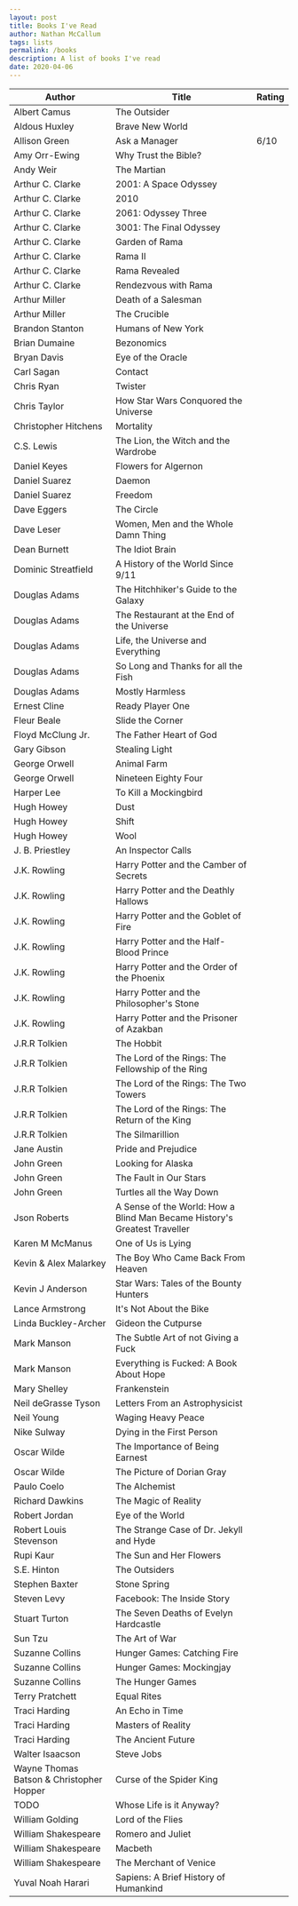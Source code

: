 ```yaml
---
layout: post
title: Books I've Read
author: Nathan McCallum
tags: lists
permalink: /books
description: A list of books I've read
date: 2020-04-06
---
```


| Author | Title | Rating |
| ------ | ----- | ------ |
| Albert Camus | The Outsider
| Aldous Huxley | Brave New World
| Allison Green | Ask a Manager | 6/10
| Amy Orr-Ewing | Why Trust the Bible?
| Andy Weir | The Martian
| Arthur C. Clarke | 2001: A Space Odyssey
| Arthur C. Clarke | 2010
| Arthur C. Clarke | 2061: Odyssey Three
| Arthur C. Clarke | 3001: The Final Odyssey
| Arthur C. Clarke | Garden of Rama
| Arthur C. Clarke | Rama II
| Arthur C. Clarke | Rama Revealed
| Arthur C. Clarke | Rendezvous with Rama
| Arthur Miller | Death of a Salesman
| Arthur Miller | The Crucible
| Brandon Stanton | Humans of New York
| Brian Dumaine | Bezonomics
| Bryan Davis | Eye of the Oracle
| Carl Sagan | Contact
| Chris Ryan | Twister
| Chris Taylor | How Star Wars Conquored the Universe
| Christopher Hitchens | Mortality
| C.S. Lewis | The Lion, the Witch and the Wardrobe
| Daniel Keyes | Flowers for Algernon
| Daniel Suarez | Daemon
| Daniel Suarez | Freedom
| Dave Eggers | The Circle
| Dave Leser | Women, Men and the Whole Damn Thing
| Dean Burnett | The Idiot Brain
| Dominic Streatfield | A History of the World Since 9/11
| Douglas Adams | The Hitchhiker's Guide to the Galaxy
| Douglas Adams | The Restaurant at the End of the Universe
| Douglas Adams | Life, the Universe and Everything
| Douglas Adams | So Long and Thanks for all the Fish
| Douglas Adams | Mostly Harmless
| Ernest Cline | Ready Player One
| Fleur Beale | Slide the Corner
| Floyd McClung Jr. | The Father Heart of God
| Gary Gibson | Stealing Light
| George Orwell | Animal Farm
| George Orwell | Nineteen Eighty Four
| Harper Lee | To Kill a Mockingbird
| Hugh Howey | Dust
| Hugh Howey | Shift
| Hugh Howey | Wool
| J. B. Priestley | An Inspector Calls
| J.K. Rowling | Harry Potter and the Camber of Secrets
| J.K. Rowling | Harry Potter and the Deathly Hallows
| J.K. Rowling | Harry Potter and the Goblet of Fire
| J.K. Rowling | Harry Potter and the Half-Blood Prince
| J.K. Rowling | Harry Potter and the Order of the Phoenix
| J.K. Rowling | Harry Potter and the Philosopher's Stone
| J.K. Rowling | Harry Potter and the Prisoner of Azakban
| J.R.R Tolkien | The Hobbit
| J.R.R Tolkien | The Lord of the Rings: The Fellowship of the Ring
| J.R.R Tolkien | The Lord of the Rings: The Two Towers
| J.R.R Tolkien | The Lord of the Rings: The Return of the King
| J.R.R Tolkien | The Silmarillion
| Jane Austin | Pride and Prejudice
| John Green | Looking for Alaska
| John Green | The Fault in Our Stars
| John Green | Turtles all the Way Down
| Json Roberts | A Sense of the World: How a Blind Man Became History's Greatest Traveller
| Karen M McManus | One of Us is Lying
| Kevin & Alex Malarkey | The Boy Who Came Back From Heaven
| Kevin J Anderson | Star Wars: Tales of the Bounty Hunters
| Lance Armstrong | It's Not About the Bike
| Linda Buckley-Archer | Gideon the Cutpurse
| Mark Manson | The Subtle Art of not Giving a Fuck
| Mark Manson | Everything is Fucked: A Book About Hope
| Mary Shelley | Frankenstein
| Neil deGrasse Tyson | Letters From an Astrophysicist
| Neil Young | Waging Heavy Peace
| Nike Sulway | Dying in the First Person
| Oscar Wilde | The Importance of Being Earnest
| Oscar Wilde | The Picture of Dorian Gray
| Paulo Coelo | The Alchemist
| Richard Dawkins | The Magic of Reality
| Robert Jordan | Eye of the World
| Robert Louis Stevenson | The Strange Case of Dr. Jekyll and Hyde
| Rupi Kaur | The Sun and Her Flowers
| S.E. Hinton | The Outsiders
| Stephen Baxter | Stone Spring
| Steven Levy | Facebook: The Inside Story
| Stuart Turton | The Seven Deaths of Evelyn Hardcastle
| Sun Tzu | The Art of War
| Suzanne Collins | Hunger Games: Catching Fire
| Suzanne Collins | Hunger Games: Mockingjay
| Suzanne Collins | The Hunger Games
| Terry Pratchett | Equal Rites
| Traci Harding | An Echo in Time
| Traci Harding | Masters of Reality
| Traci Harding | The Ancient Future
| Walter Isaacson | Steve Jobs
| Wayne Thomas Batson & Christopher Hopper | Curse of the Spider King
| TODO | Whose Life is it Anyway?
| William Golding | Lord of the Flies
| William Shakespeare | Romero and Juliet
| William Shakespeare | Macbeth
| William Shakespeare | The Merchant of Venice
| Yuval Noah Harari | Sapiens: A Brief History of Humankind
